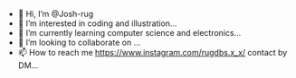 - 👋 Hi, I’m @Josh-rug
- 👀 I’m interested in coding and illustration...
- 🌱 I’m currently learning computer science and electronics...
- 💞️ I’m looking to collaborate on ...
- 📫 How to reach me https://www.instagram.com/rugdbs.x_x/ contact by DM...

<!---
Josh-rug/Josh-rug is a ✨ special ✨ repository because its `README.md` (this file) appears on your GitHub profile.
You can click the Preview link to take a look at your changes.
--->

